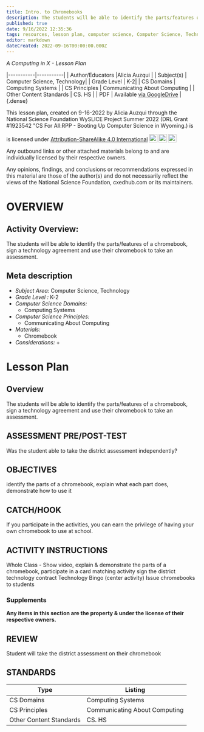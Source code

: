 ```yaml
---
title: Intro. to Chromebooks
description: The students will be able to identify the parts/features of a chromebook, sign a technology agreement and use their chromebook to take an assessment.
published: true
date: 9/16/2022 12:35:36
tags: resources, lesson plan, computer science, Computer Science, Technology 
editor: markdown
dateCreated: 2022-09-16T00:00:00.000Z
---
```

*A Computing in X - Lesson Plan*

|-----------|-----------|
| Author/Educators |Alicia Auzqui |
| Subject(s) | Computer Science, Technology|
| Grade Level | K-2|
| CS Domains | Computing Systems |
| CS Principles | Communicating About Computing |
| Other Content Standards | CS. HS | 
| PDF | Available [via GoogleDrive]() |
{.dense}






This lesson plan, created on 9-16-2022 by Alicia Auzqui through the National Science Foundation WySLICE Project Summer 2022 (DRL Grant #1923542 "CS For All:RPP - Booting Up Computer Science in Wyoming.) is  <p xmlns:cc="http://creativecommons.org/ns#" >  is licensed under <a href="http://creativecommons.org/licenses/by-sa/4.0/?ref=chooser-v1" target="_blank" rel="license noopener noreferrer" style="display:inline-block;">Attribution-ShareAlike 4.0 International<img style="height:22px!important;margin-left:3px;vertical-align:text-bottom;" src="https://mirrors.creativecommons.org/presskit/icons/cc.svg?ref=chooser-v1"><img style="height:22px!important;margin-left:3px;vertical-align:text-bottom;" src="https://mirrors.creativecommons.org/presskit/icons/by.svg?ref=chooser-v1"><img style="height:22px!important;margin-left:3px;vertical-align:text-bottom;" src="https://mirrors.creativecommons.org/presskit/icons/sa.svg?ref=chooser-v1"></a></p>


Any outbound links or other attached materials belong to and are individually licensed by their respective owners. 


Any opinions, findings, and conclusions or recommendations expressed in this material are those of the author(s) and do not necessarily reflect the views of the National Science Foundation, cxedhub.com or its maintainers.


# OVERVIEW
## Activity Overview:  
The students will be able to identify the parts/features of a chromebook, sign a technology agreement and use their chromebook to take an assessment.
## Meta description
+ *Subject Area:* Computer Science, Technology 
+ *Grade Level :* K-2 
+ *Computer Science Domains:*
   + Computing Systems
+ *Computer Science Principles:*
   + Communicating About Computing
+ *Materials:* 
   + Chromebook
+ *Considerations:*
   + 


# Lesson Plan
## Overview
The students will be able to identify the parts/features of a chromebook, sign a technology agreement and use their chromebook to take an assessment.
## ASSESSMENT PRE/POST-TEST
Was the student able to take the district assessment independently?
## OBJECTIVES
identify the parts of a chromebook, explain what each part does, demonstrate how to use it


## CATCH/HOOK
If you participate in the activities, you can earn the privilege of having your own chromebook to use at school.


## ACTIVITY INSTRUCTIONS
Whole Class - Show video, explain & demonstrate the parts of a chromebook, 
participate in a card matching activity
sign the district technology contract
Technology Bingo (center activity)
Issue chromebooks to students


### Supplements
**Any items in this section are the property & under the license of their respective owners.**






## REVIEW
Student will take the district assessment on their chromebook
## STANDARDS        
| Type | Listing | 
|-----------|-----------|
| CS Domains  | Computing Systems|
| CS Principles   | Communicating About Computing|
| Other Content Standards | CS. HS  |